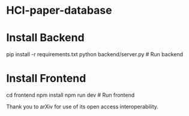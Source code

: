 # HCI-paper-database

# Install Backend

pip install -r requirements.txt
python backend/server.py # Run backend

# Install Frontend

cd frontend
npm install
npm run dev # Run frontend

Thank you to arXiv for use of its open access interoperability.
